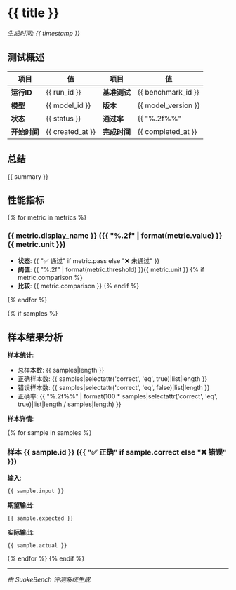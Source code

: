 # {{ title }}

*生成时间: {{ timestamp }}*

## 测试概述

| 项目 | 值 | 项目 | 值 |
|-----|-----|-----|-----|
| **运行ID** | {{ run_id }} | **基准测试** | {{ benchmark_id }} |
| **模型** | {{ model_id }} | **版本** | {{ model_version }} |
| **状态** | {{ status }} | **通过率** | {{ "%.2f%%" | format(passing_rate * 100) }} |
| **开始时间** | {{ created_at }} | **完成时间** | {{ completed_at }} |

## 总结

{{ summary }}

## 性能指标

{% for metric in metrics %}
### {{ metric.display_name }} ({{ "%.2f" | format(metric.value) }}{{ metric.unit }})

- **状态**: {{ "✅ 通过" if metric.pass else "❌ 未通过" }}
- **阈值**: {{ "%.2f" | format(metric.threshold) }}{{ metric.unit }}
{% if metric.comparison %}
- **比较**: {{ metric.comparison }}
{% endif %}

{% endfor %}

{% if samples %}
## 样本结果分析

**样本统计**:
- 总样本数: {{ samples|length }}
- 正确样本数: {{ samples|selectattr('correct', 'eq', true)|list|length }}
- 错误样本数: {{ samples|selectattr('correct', 'eq', false)|list|length }}
- 正确率: {{ "%.2f%%" | format(100 * samples|selectattr('correct', 'eq', true)|list|length / samples|length) }}

**样本详情**:

{% for sample in samples %}
### 样本 {{ sample.id }} ({{ "✅ 正确" if sample.correct else "❌ 错误" }})

**输入**:
```
{{ sample.input }}
```

**期望输出**:
```
{{ sample.expected }}
```

**实际输出**:
```
{{ sample.actual }}
```

{% endfor %}
{% endif %}

---

*由 SuokeBench 评测系统生成* 